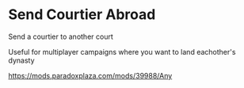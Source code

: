 # Send Courtier Abroad

Send a courtier to another court

Useful for multiplayer campaigns where you want to land eachother's dynasty

https://mods.paradoxplaza.com/mods/39988/Any